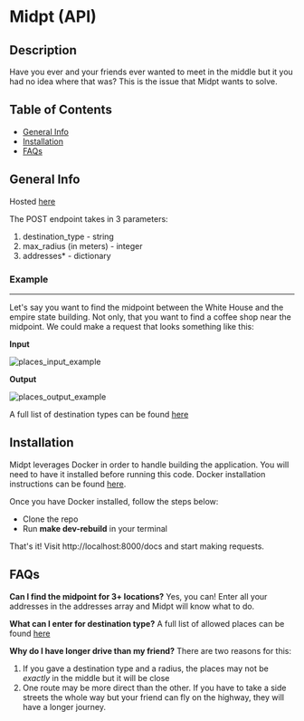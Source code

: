 # Midpt (API)

## Description

Have you ever and your friends ever wanted to meet in the middle but it you had no idea where that was? This is the issue that Midpt wants to solve.

## Table of Contents

- [General Info](#general-info)
- [Installation](#installation)
- [FAQs](#faqs)

## General Info

Hosted [here]()

The POST endpoint takes in 3 parameters:

1. destination_type - string
2. max_radius (in meters) - integer
3. addresses\* - dictionary

### Example

---

Let's say you want to find the midpoint between the White House and the empire state building. Not only, that you want to find a coffee shop near the midpoint. We could make a request that looks something like this:

**Input**

![places_input_example](https://user-images.githubusercontent.com/70670609/214965961-9cfc8720-6fb3-414d-aac8-b126044d48cd.png)

**Output**

![places_output_example](https://user-images.githubusercontent.com/70670609/214965808-ca34d921-21fd-4a8e-b81c-23c24e0bda1a.png)

A full list of destination types can be found [here](https://developers.google.com/maps/documentation/places/web-service/supported_types)

## Installation

Midpt leverages Docker in order to handle building the application. You will need to have it installed before running this code. Docker installation instructions can be found [here](https://docs.docker.com/get-docker/).

Once you have Docker installed, follow the steps below:

- Clone the repo
- Run **make dev-rebuild** in your terminal

That's it! Visit http://localhost:8000/docs and start making requests.

## FAQs

**Can I find the midpoint for 3+ locations?**
Yes, you can! Enter all your addresses in the addresses array and Midpt will know what to do.

**What can I enter for destination type?**
A full list of allowed places can be found [here](https://developers.google.com/maps/documentation/places/web-service/supported_types)

**Why do I have longer drive than my friend?**
There are two reasons for this:

1. If you gave a destination type and a radius, the places may not be _exactly_ in the middle but it will be close
2. One route may be more direct than the other. If you have to take a side streets the whole way but your friend can fly on the highway, they will have a longer journey.
